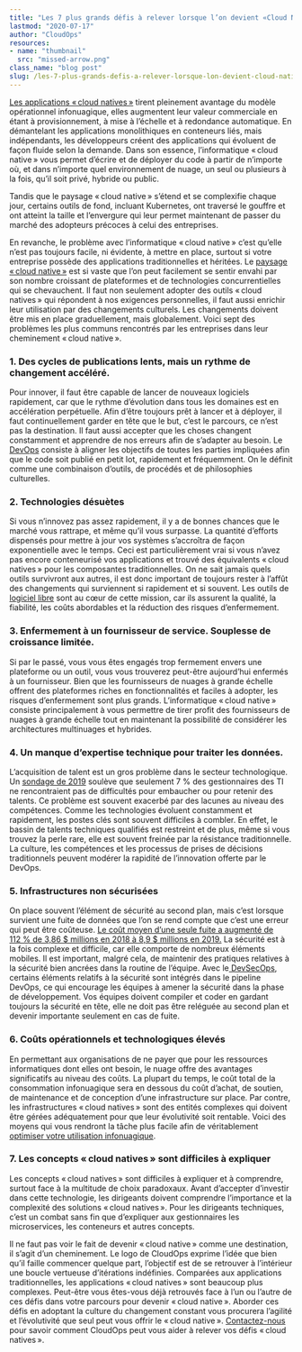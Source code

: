 ```yaml
---
title: "Les 7 plus grands défis à relever lorsque l’on devient «Cloud Native»"
lastmod: "2020-07-17"
author: "CloudOps"
resources:
- name: "thumbnail"
  src: "missed-arrow.png"
class_name: "blog post"
slug: /les-7-plus-grands-defis-a-relever-lorsque-lon-devient-cloud-native
---
```


<p><a href="https://www.cloudops.com/fr/2018/11/valeur-deploiements-infonuagiques-natifs-automatisation/">Les applications «&thinsp;cloud natives&thinsp;»</a> tirent pleinement avantage du modèle opérationnel infonuagique, elles augmentent leur valeur commerciale en étant à provisionnement, à mise à l’échelle et à redondance automatique. En démantelant les applications monolithiques en conteneurs liés, mais indépendants, les développeurs créent des applications qui évoluent de façon fluide selon la demande. Dans son essence, l’informatique «&thinsp;cloud native&thinsp;» vous permet d’écrire et de déployer du code à partir de n’importe où, et dans n’importe quel environnement de nuage, un seul ou plusieurs à la fois, qu’il soit privé, hybride ou public.</p><p>Tandis que le paysage «&thinsp;cloud native&thinsp;» s’étend et se complexifie chaque jour, certains outils de fond, incluant Kubernetes, ont traversé le gouffre et ont atteint la taille et l’envergure qui leur permet maintenant de passer du marché des adopteurs précoces à celui des entreprises.&nbsp;</p><p>En revanche, le problème avec l’informatique «&thinsp;cloud native&thinsp;» c’est qu’elle n’est pas toujours facile, ni évidente, à mettre en place, surtout si votre entreprise possède des applications traditionnelles et héritées. Le <a href="https://www.cloudops.com/fr/2020/07/sillonner-le-paysage-%e2%80%89cloud-native%e2%80%89-avec-cloudops/">paysage «&thinsp;cloud native&thinsp;»</a> est si vaste que l’on peut facilement se sentir envahi par son nombre croissant de plateformes et de technologies concurrentielles qui se chevauchent. Il faut non seulement adopter des outils «&thinsp;cloud natives&thinsp;» qui répondent à nos exigences personnelles, il faut aussi enrichir leur utilisation par des changements culturels. Les changements doivent être mis en place graduellement, mais globalement. Voici sept des problèmes les plus communs rencontrés par les entreprises dans leur cheminement «&thinsp;cloud native&thinsp;».</p><h3>1. Des cycles de publications lents, mais un rythme de changement accéléré.</h3><p>Pour innover, il faut être capable de lancer de nouveaux logiciels rapidement, car que le rythme d’évolution dans tous les domaines est en accélération perpétuelle. Afin d’être toujours prêt à lancer et à déployer, il faut continuellement garder en tête que le but, c’est le parcours, ce n’est pas la destination. Il faut aussi accepter que les choses changent constamment et apprendre de nos erreurs afin de s’adapter au besoin. Le<a href="https://www.cloudops.com/fr/2019/01/pourquoi-vous-avez-besoin-dune-transformation-devops-pour-survivre/"> DevOps</a> consiste à aligner les objectifs de toutes les parties impliquées afin que le code soit publié en petit lot, rapidement et fréquemment. On le définit comme une combinaison d’outils, de procédés et de philosophies culturelles.</p><h3>2. Technologies désuètes</h3><p>Si vous n’innovez pas assez rapidement, il y a de bonnes chances que le marché vous rattrape, et même qu’il vous surpasse. La quantité d’efforts dispensés pour mettre à jour vos systèmes s’accroîtra de façon exponentielle avec le temps. Ceci est particulièrement vrai si vous n’avez pas encore conteneurisé vos applications et trouvé des équivalents «&thinsp;cloud natives&thinsp;» pour les composantes traditionnelles. On ne sait jamais quels outils survivront aux autres, il est donc important de toujours rester à l’affût des changements qui surviennent si rapidement et si souvent. Les outils de<a href="https://www.cloudops.com/2015/12/cloudops-manifesto/"> logiciel libre</a> sont au cœur de cette mission, car ils assurent la qualité, la fiabilité, les coûts abordables et la réduction des risques d’enfermement.&nbsp;</p><h3>3. Enfermement à un fournisseur de service. Souplesse de croissance limitée.</h3><p>Si par le passé, vous vous êtes engagés trop fermement envers une plateforme ou un outil, vous vous trouverez peut-être aujourd’hui enfermés à un fournisseur. Bien que les fournisseurs de nuages à grande échelle offrent des plateformes riches en fonctionnalités et faciles à adopter, les risques d’enfermement sont plus grands. L’informatique «&thinsp;cloud native&thinsp;» consiste principalement à vous permettre de tirer profit des fournisseurs de nuages à grande échelle tout en maintenant la possibilité de considérer les architectures multinuages et hybrides.</p><h3>4. Un manque d’expertise technique pour traiter les données.</h3><p>L’acquisition de talent est un gros problème dans le secteur technologique. Un <a href="https://www.globalknowledge.com/us-en/content/salary-report/it-skills-and-salary-report/">sondage de 2019</a> soulève que seulement 7&nbsp;% des gestionnaires des TI ne rencontraient pas de difficultés pour embaucher ou pour retenir des talents. Ce problème est souvent exacerbé par des lacunes au niveau des compétences. Comme les technologies évoluent constamment et rapidement, les postes clés sont souvent difficiles à combler. En effet, le bassin de talents techniques qualifiés est restreint et de plus, même si vous trouvez la perle rare, elle est souvent freinée par la résistance traditionnelle. La culture, les compétences et les processus de prises de décisions traditionnels peuvent modérer la rapidité de l’innovation offerte par le DevOps.</p><h3>5. Infrastructures non sécurisées</h3><p>On place souvent l’élément de sécurité au second plan, mais c’est lorsque survient une fuite de données que l’on se rend compte que c’est une erreur qui peut être coûteuse. <a href="https://healthitsecurity.com/news/health-sector-most-targeted-by-hackers-breach-costs-rise-to-17.76b">Le coût moyen d’une seule fuite a augmenté de 112&nbsp;% de 3,86&nbsp;$ millions en 2018 à 8,9&nbsp;$ millions en 2019.</a> La sécurité est à la fois complexe et difficile, car elle comporte de nombreux éléments mobiles. Il est important, malgré cela, de maintenir des pratiques relatives à la sécurité bien ancrées dans la routine de l’équipe. Avec le<a href="https://www.cloudops.com/fr/2019/07/repenser-la-securite-du-nuage-avec-devsecops/"> DevSecOps</a>, certains éléments relatifs à la sécurité sont intégrés dans le pipeline DevOps, ce qui encourage les équipes à amener la sécurité dans la phase de développement. Vos équipes doivent compiler et coder en gardant toujours la sécurité en tête, elle ne doit pas être reléguée au second plan et devenir importante seulement en cas de fuite.</p><h3>6. Coûts opérationnels et technologiques élevés</h3><p>En permettant aux organisations de ne payer que pour les ressources informatiques dont elles ont besoin, le nuage offre des avantages significatifs au niveau des coûts. La plupart du temps, le coût total de la consommation infonuagique sera en dessous du coût d’achat, de soutien, de maintenance et de conception d’une infrastructure sur place. Par contre, les infrastructures «&thinsp;cloud natives&thinsp;» sont des entités complexes qui doivent être gérées adéquatement pour que leur évolutivité soit rentable. Voici des moyens qui vous rendront la tâche plus facile afin de véritablement <a href="https://www.cloudops.com/fr/2020/05/8-facons-de-reduire-les-couts-de-consommation-dans-le-nuage/">optimiser votre utilisation infonuagique</a>.</p><h3>7. Les concepts «&thinsp;cloud natives&thinsp;» sont difficiles à expliquer</h3><p>Les concepts «&thinsp;cloud natives&thinsp;» sont difficiles à expliquer et à comprendre, surtout face à la multitude de choix paradoxaux. Avant d’accepter d’investir dans cette technologie, les dirigeants doivent comprendre l’importance et la complexité des solutions «&thinsp;cloud natives&thinsp;». Pour les dirigeants techniques, c’est un combat sans fin que d’expliquer aux gestionnaires les microservices, les conteneurs et autres concepts.</p><p>Il ne faut pas voir le fait de devenir «&thinsp;cloud native&thinsp;» comme une destination, il s’agit d’un cheminement. Le logo de CloudOps exprime l’idée que bien qu’il faille commencer quelque part, l’objectif est de se retrouver à l’intérieur une boucle vertueuse d’itérations indéfinies. Comparées aux applications traditionnelles, les applications «&thinsp;cloud natives&thinsp;» sont beaucoup plus complexes. Peut-être vous êtes-vous déjà retrouvés face à l’un ou l’autre de ces défis dans votre parcours pour devenir «&thinsp;cloud native&thinsp;». Aborder ces défis en adoptant la culture du changement constant vous procurera l’agilité et l’évolutivité que seul peut vous offrir le «&thinsp;cloud native&thinsp;». <a href="https://www.cloudops.com/contact-us/">Contactez-nous</a> pour savoir comment CloudOps peut vous aider à relever vos défis «&thinsp;cloud natives&thinsp;».</p>